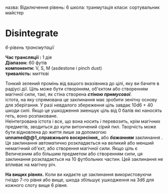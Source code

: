 назва: Відключення рівень: 6 школа: транмутація класи: сортувальник майстер

# Disintegrate
_6-рівень трансмутації_

**Час трансляції :** 1 дія    
**Діапазон:** 60 футів    
**компоненти:** V, S, M (asdestone і pinch dust)    
**тривалість:** миттєві

Тонкий зелений промінь від вашого вказівника до цілі, яку ви бачите в радіусі дії. Ціль може бути створінням, об'єктом або створенням магічної сили, такі, як стіна створена **_стіною примусової_**.    
істота, на яку спрямована це заклинання має зробити зенітну основу для зберігання. У разі невдалого збереження ціль завдає 10d6 + 40 шкоди силі. Якщо це ушкодження зменшує ціль від 0 балів які наносять геть, воно розпаковане.    
Неінтегрована істота і все, що вона носить і перевозить, крім магічних предметів, зводиться до купи витончений сірий пил. Творчість може бути відновлена до життя лише за допомогою **unnamed@@1_справжнього воскресіння_** або **_бажанням_** заклинання .    
Ця заклинання автоматично розкладається на великий або менший немагічний об'єкт, або створення магічної сили. Якщо ціль є Величезним або більшим предметом або створенням сили, ця заклинання розкладається на 10 футбольних частин. Цей заклинання не впливає на магічну річ.

**На вищих рівнях.** Коли ви кидаєте це заклинання використовуючи гніздо 7-го рівня або вище, шкода збільшує ушкодження на 3d6 для кожного слоту вище 6 рівня.